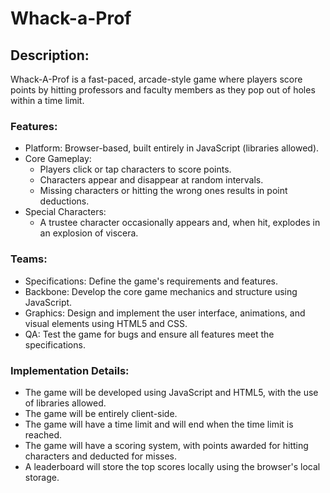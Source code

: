 # Whack-a-Prof

## Description:
Whack-A-Prof is a fast-paced, arcade-style game where players score points by hitting professors and faculty members as they pop out of holes within a time limit.

### Features:
- Platform: Browser-based, built entirely in JavaScript (libraries allowed).
- Core Gameplay:
  - Players click or tap characters to score points.
  - Characters appear and disappear at random intervals.
  - Missing characters or hitting the wrong ones results in point deductions.
- Special Characters:
  - A trustee character occasionally appears and, when hit, explodes in an explosion of viscera.

### Teams:
- Specifications: Define the game's requirements and features.
- Backbone: Develop the core game mechanics and structure using JavaScript.
- Graphics: Design and implement the user interface, animations, and visual elements using HTML5 and CSS.
- QA: Test the game for bugs and ensure all features meet the specifications.

### Implementation Details:
- The game will be developed using JavaScript and HTML5, with the use of libraries allowed.
- The game will be entirely client-side.
- The game will have a time limit and will end when the time limit is reached.
- The game will have a scoring system, with points awarded for hitting characters and deducted for misses.
- A leaderboard will store the top scores locally using the browser's local storage.
